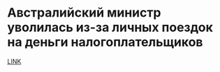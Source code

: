 # Австралийский министр уволилась из-за личных поездок на деньги налогоплательщиков



[LINK](https://varlamov.ru/2183406.html)